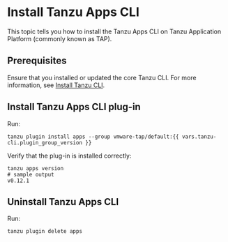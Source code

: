 # Install Tanzu Apps CLI

This topic tells you how to install the Tanzu Apps CLI on Tanzu Application Platform (commonly known as TAP).

## Prerequisites

Ensure that you installed or updated the core Tanzu CLI. For more information, see
[Install Tanzu CLI](../../../install-tanzu-cli.hbs.md#install-cli).

## Install Tanzu Apps CLI plug-in

Run:

```console
tanzu plugin install apps --group vmware-tap/default:{{ vars.tanzu-cli.plugin_group_version }}
```

Verify that the plug-in is installed correctly:

```console
tanzu apps version
# sample output
v0.12.1
```

## Uninstall Tanzu Apps CLI

Run:

```console
tanzu plugin delete apps
```
